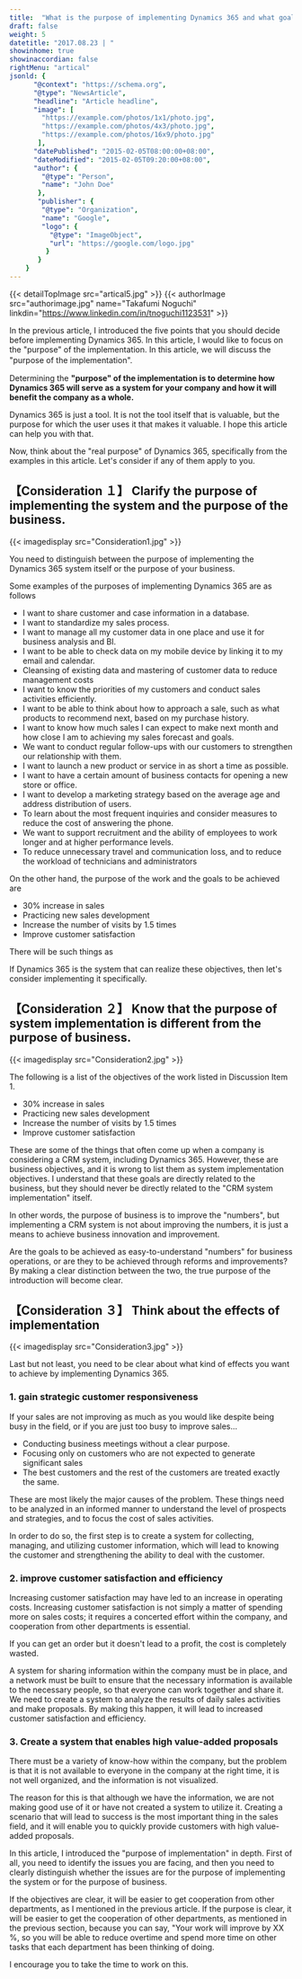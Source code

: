 ```yaml
---
title:  "What is the purpose of implementing Dynamics 365 and what goals do you want to achieve?"
draft: false
weight: 5
datetitle: "2017.08.23 | "
showinhome: true
showinaccordian: false
rightMenu: "artical"
jsonld: {
      "@context": "https://schema.org",
      "@type": "NewsArticle",
      "headline": "Article headline",
      "image": [
        "https://example.com/photos/1x1/photo.jpg",
        "https://example.com/photos/4x3/photo.jpg",
        "https://example.com/photos/16x9/photo.jpg"
       ],
      "datePublished": "2015-02-05T08:00:00+08:00",
      "dateModified": "2015-02-05T09:20:00+08:00",
      "author": {
        "@type": "Person",
        "name": "John Doe"
       },
       "publisher": {
        "@type": "Organization",
        "name": "Google",
        "logo": {
          "@type": "ImageObject",
          "url": "https://google.com/logo.jpg"
         }
       }
    }
--- 
```

{{< detailTopImage src="artical5.jpg" >}}
{{< authorImage src="authorimage.jpg" name="Takafumi Noguchi" linkdin="https://www.linkedin.com/in/tnoguchi1123531" >}}
<!-- Intro  -->
In the previous article, I introduced the five points that you should decide before implementing Dynamics 365. In this article, I would like to focus on the "purpose" of the implementation. In this article, we will discuss the "purpose of the implementation".　

Determining the **"purpose" of the implementation is to determine how Dynamics 365 will serve as a system for your company and how it will benefit the company as a whole.**

Dynamics 365 is just a tool. It is not the tool itself that is valuable, but the purpose for which the user uses it that makes it valuable. I hope this article can help you with that.

Now, think about the "real purpose" of Dynamics 365, specifically from the examples in this article. Let's consider if any of them apply to you.

## 【Consideration １】 Clarify the purpose of implementing the system and the purpose of the business.
<!-- Image= Consideration1.jpg -->
{{< imagedisplay src="Consideration1.jpg" >}}

You need to distinguish between the purpose of implementing the Dynamics 365 system itself or the purpose of your business.

Some examples of the purposes of implementing Dynamics 365 are as follows

* I want to share customer and case information in a database.
* I want to standardize my sales process.
* I want to manage all my customer data in one place and use it for business analysis and BI.
* I want to be able to check data on my mobile device by linking it to my email and calendar.
* Cleansing of existing data and mastering of customer data to reduce management costs
* I want to know the priorities of my customers and conduct sales activities efficiently.
* I want to be able to think about how to approach a sale, such as what products to recommend next, based on my purchase history.
* I want to know how much sales I can expect to make next month and how close I am to achieving my sales forecast and goals.
* We want to conduct regular follow-ups with our customers to strengthen our relationship with them.
* I want to launch a new product or service in as short a time as possible.
* I want to have a certain amount of business contacts for opening a new store or office.
* I want to develop a marketing strategy based on the average age and address distribution of users.
* To learn about the most frequent inquiries and consider measures to reduce the cost of answering the phone.
* We want to support recruitment and the ability of employees to work longer and at higher performance levels.
* To reduce unnecessary travel and communication loss, and to reduce the workload of technicians and administrators

On the other hand, the purpose of the work and the goals to be achieved are

* 30% increase in sales
* Practicing new sales development
* Increase the number of visits by 1.5 times
* Improve customer satisfaction

There will be such things as

If Dynamics 365 is the system that can realize these objectives, then let's consider implementing it specifically.


## 【Consideration ２】 Know that the purpose of system implementation is different from the purpose of business.
<!-- Image= Consideration2.jpg -->
{{< imagedisplay src="Consideration2.jpg" >}}


The following is a list of the objectives of the work listed in Discussion Item 1.

* 30% increase in sales
* Practicing new sales development
* Increase the number of visits by 1.5 times
* Improve customer satisfaction

These are some of the things that often come up when a company is considering a CRM system, including Dynamics 365. However, these are business objectives, and it is wrong to list them as system implementation objectives. I understand that these goals are directly related to the business, but they should never be directly related to the "CRM system implementation" itself.

In other words, the purpose of business is to improve the "numbers", but implementing a CRM system is not about improving the numbers, it is just a means to achieve business innovation and improvement.

Are the goals to be achieved as easy-to-understand "numbers" for business operations, or are they to be achieved through reforms and improvements? By making a clear distinction between the two, the true purpose of the introduction will become clear.


## 【Consideration ３】 Think about the effects of implementation
<!-- Image= Consideration3.jpg-->
{{< imagedisplay src="Consideration3.jpg" >}}


Last but not least, you need to be clear about what kind of effects you want to achieve by implementing Dynamics 365.

### 1. gain strategic customer responsiveness

If your sales are not improving as much as you would like despite being busy in the field, or if you are just too busy to improve sales...

* Conducting business meetings without a clear purpose.
* Focusing only on customers who are not expected to generate significant sales
* The best customers and the rest of the customers are treated exactly the same.

These are most likely the major causes of the problem. These things need to be analyzed in an informed manner to understand the level of prospects and strategies, and to focus the cost of sales activities.

In order to do so, the first step is to create a system for collecting, managing, and utilizing customer information, which will lead to knowing the customer and strengthening the ability to deal with the customer.


### 2. improve customer satisfaction and efficiency
Increasing customer satisfaction may have led to an increase in operating costs. Increasing customer satisfaction is not simply a matter of spending more on sales costs; it requires a concerted effort within the company, and cooperation from other departments is essential.

If you can get an order but it doesn't lead to a profit, the cost is completely wasted.

A system for sharing information within the company must be in place, and a network must be built to ensure that the necessary information is available to the necessary people, so that everyone can work together and share it. We need to create a system to analyze the results of daily sales activities and make proposals. By making this happen, it will lead to increased customer satisfaction and efficiency.

### 3. Create a system that enables high value-added proposals
There must be a variety of know-how within the company, but the problem is that it is not available to everyone in the company at the right time, it is not well organized, and the information is not visualized.

The reason for this is that although we have the information, we are not making good use of it or have not created a system to utilize it. Creating a scenario that will lead to success is the most important thing in the sales field, and it will enable you to quickly provide customers with high value-added proposals.

In this article, I introduced the "purpose of implementation" in depth. First of all, you need to identify the issues you are facing, and then you need to clearly distinguish whether the issues are for the purpose of implementing the system or for the purpose of business.

If the objectives are clear, it will be easier to get cooperation from other departments, as I mentioned in the previous article.
If the purpose is clear, it will be easier to get the cooperation of other departments, as mentioned in the previous section, because you can say, "Your work will improve by XX %, so you will be able to reduce overtime and spend more time on other tasks that each department has been thinking of doing.

I encourage you to take the time to work on this.    
&nbsp;